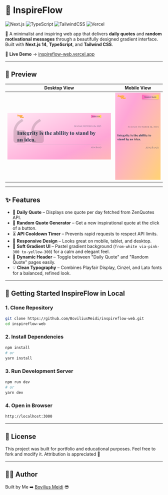 # 🌸 InspireFlow
![Next.js](https://img.shields.io/badge/Next.js-13-black?logo=next.js)
![TypeScript](https://img.shields.io/badge/TypeScript-5-blue?logo=typescript)
![TailwindCSS](https://img.shields.io/badge/TailwindCSS-3-38B2AC?logo=tailwind-css)
![Vercel](https://img.shields.io/badge/Deployed%20on-Vercel-black?logo=vercel)

🌸 A minimalist and inspiring web app that delivers **daily quotes** and **random motivational messages** through a beautifully designed gradient interface.  
Built with **Next.js 14**, **TypeScript**, and **Tailwind CSS**.

🔗 **Live Demo** → [inspireflow-web.vercel.app](https://inspireflow-web.vercel.app/)

---
## 📸 Preview
| Desktop View | Mobile View |
|--------------|-------------|
| ![Desktop](./public/preview-desktop.png) | ![Mobile](./public/preview-mobile.png) |

---
## ✨ Features
- 🌅 **Daily Quote** – Displays one quote per day fetched from ZenQuotes API.
- 🎲 **Random Quote Generator** – Get a new inspirational quote at the click of a button.
- ⏳ **API Cooldown Timer** – Prevents rapid requests to respect API limits.
- 📱 **Responsive Design** – Looks great on mobile, tablet, and desktop.
- 🎨 **Soft Gradient UI** – Pastel gradient background (`from-white via-pink-300 to-yellow-300`) for a calm and elegant feel.
- 💬 **Dynamic Header** – Toggle between "Daily Quote" and "Random Quote" pages easily.
- 💡 **Clean Typography** – Combines Playfair Display, Cinzel, and Lato fonts for a balanced, refined look.

---

## 🚀 Getting Started InspireFlow in Local

### 1. Clone Repository
```bash
git clone https://github.com/BoviliusMeidi/inspireflow-web.git
cd inspireflow-web
```
### 2. Install Dependencies
```bash
npm install
# or
yarn install
```
### 3. Run Development Server
```bash
npm run dev
# or
yarn dev
```
### 4. Open in Browser
```bash
http://localhost:3000
```

---
## 📜 License
This project was built for portfolio and educational purposes.
Feel free to fork and modify it. Attribution is appreciated 🙌

---
## 👨‍💻 Author
Built by Me ➡️ [Bovilius Meidi](https://github.com/BoviliusMeidi) 😎
